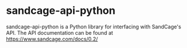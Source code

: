 # sandcage-api-python

sandcage-api-python is a Python library for interfacing with SandCage's API. The API documentation can be found at https://www.sandcage.com/docs/0.2/
